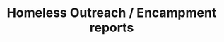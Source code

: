 ---
title: Homeless Outreach / Encampment reports
menu:
    main:
        name: "Homeless Outreach / Encampment reports"
        parent: Data
colorbar: green
departments: 
    - Performance & Analytics
categories:
    - City Management
tags:
    - 311
    - Get it Done
resources:
  - name: "Homeless Outreach / Encampment reports"
    url: >-
      https://seshat.datasd.org/get_it_done_encampments/get_it_done_encampment_requests_datasd.csv
    format: csv
    filter: "Filtered: service_name contains the values 'Encampment' or 'Homeless Outreach'"
    bytes: 3.6703289e+07
    weight: 0
    filterGroup:
        - none
popularity: 0
summary: "Reports of encampments received by the Get It Done program."
described_by: https://seshat.datasd.org/get_it_done_reports/get_it_done_requests_dictionary_datasd.csv
date_issued: 2023-11-01
date_updated: <no value>
update_frequency: R/P1D
spatial: San Diego
temporal: 2018-08-22/2023-10-01
license: http://www.opendefinition.org/licenses/odc-pddl
maintainer: City of San Diego
maintainer_email: data@sandiego.gov
---